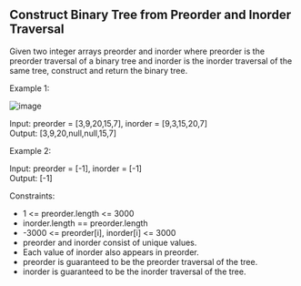 ## Construct Binary Tree from Preorder and Inorder Traversal

Given two integer arrays preorder and inorder where preorder is the preorder traversal of a binary tree and inorder is the inorder traversal of the same tree, construct and return the binary tree.

Example 1:

![image](https://github.com/user-attachments/assets/7af83364-a1c2-4ee4-88c1-538fc0cbf5c7)

Input: preorder = [3,9,20,15,7], inorder = [9,3,15,20,7] <br>
Output: [3,9,20,null,null,15,7] <br>


Example 2: <br>

Input: preorder = [-1], inorder = [-1] <br>
Output: [-1] <br>
 

Constraints:

* 1 <= preorder.length <= 3000
* inorder.length == preorder.length
* -3000 <= preorder[i], inorder[i] <= 3000
* preorder and inorder consist of unique values.
* Each value of inorder also appears in preorder.
* preorder is guaranteed to be the preorder traversal of the tree.
* inorder is guaranteed to be the inorder traversal of the tree.
